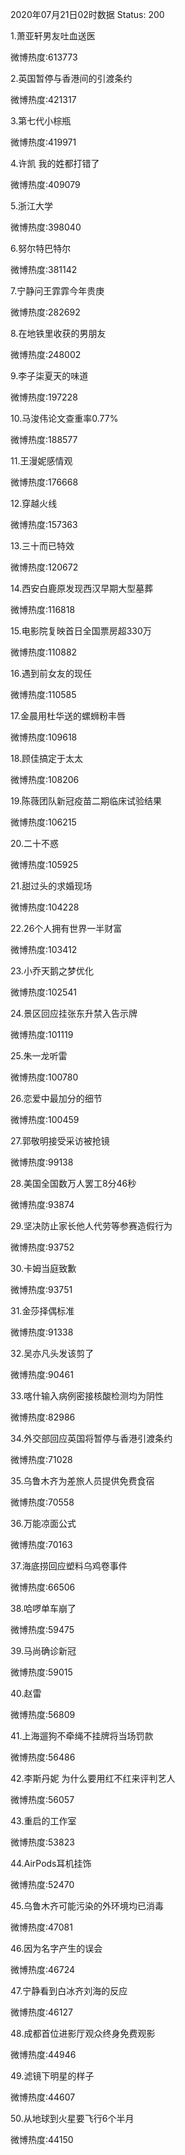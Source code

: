 2020年07月21日02时数据
Status: 200

1.萧亚轩男友吐血送医

微博热度:613773

2.英国暂停与香港间的引渡条约

微博热度:421317

3.第七代小棕瓶

微博热度:419971

4.许凯 我的姓都打错了

微博热度:409079

5.浙江大学

微博热度:398040

6.努尔特巴特尔

微博热度:381142

7.宁静问王霏霏今年贵庚

微博热度:282692

8.在地铁里收获的男朋友

微博热度:248002

9.李子柒夏天的味道

微博热度:197228

10.马浚伟论文查重率0.77%

微博热度:188577

11.王漫妮感情观

微博热度:176668

12.穿越火线

微博热度:157363

13.三十而已特效

微博热度:120672

14.西安白鹿原发现西汉早期大型墓葬

微博热度:116818

15.电影院复映首日全国票房超330万

微博热度:110882

16.遇到前女友的现任

微博热度:110585

17.金晨用杜华送的螺蛳粉丰唇

微博热度:109618

18.顾佳搞定于太太

微博热度:108206

19.陈薇团队新冠疫苗二期临床试验结果

微博热度:106215

20.二十不惑

微博热度:105925

21.甜过头的求婚现场

微博热度:104228

22.26个人拥有世界一半财富

微博热度:103412

23.小乔天鹅之梦优化

微博热度:102541

24.景区回应挂张东升禁入告示牌

微博热度:101119

25.朱一龙听雷

微博热度:100780

26.恋爱中最加分的细节

微博热度:100459

27.郭敬明接受采访被抢镜

微博热度:99138

28.美国全国数万人罢工8分46秒

微博热度:93874

29.坚决防止家长他人代劳等参赛造假行为

微博热度:93752

30.卡姆当庭致歉

微博热度:93751

31.金莎择偶标准

微博热度:91338

32.吴亦凡头发该剪了

微博热度:90461

33.喀什输入病例密接核酸检测均为阴性

微博热度:82986

34.外交部回应英国将暂停与香港引渡条约

微博热度:71028

35.乌鲁木齐为差旅人员提供免费食宿

微博热度:70558

36.万能凉面公式

微博热度:70163

37.海底捞回应塑料乌鸡卷事件

微博热度:66506

38.哈啰单车崩了

微博热度:59475

39.马尚确诊新冠

微博热度:59015

40.赵雷

微博热度:56809

41.上海遛狗不牵绳不挂牌将当场罚款

微博热度:56486

42.李斯丹妮 为什么要用红不红来评判艺人

微博热度:56057

43.重启的工作室

微博热度:53823

44.AirPods耳机挂饰

微博热度:52470

45.乌鲁木齐可能污染的外环境均已消毒

微博热度:47081

46.因为名字产生的误会

微博热度:46724

47.宁静看到白冰齐刘海的反应

微博热度:46127

48.成都首位进影厅观众终身免费观影

微博热度:44946

49.滤镜下明星的样子

微博热度:44607

50.从地球到火星要飞行6个半月

微博热度:44150


